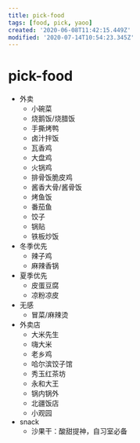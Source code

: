 ```yaml
---
title: pick-food
tags: [food, pick, yaoo]
created: '2020-06-08T11:42:15.449Z'
modified: '2020-07-14T10:54:23.345Z'
---
```


# pick-food

- 外卖
  - 小碗菜
  - 烧鹅饭/烧腊饭
  - 手撕烤鸭
  - 卤汁拌饭
  - 瓦香鸡
  - 大盘鸡
  - 火锅鸡
  - 排骨饭脆皮鸡
  - 酱香大骨/酱骨饭
  - 烤鱼饭
  - 番茄鱼
  - 饺子
  - 锅贴
  - 铁板炒饭
- 冬季优先
  - 辣子鸡
  - 麻辣香锅
- 夏季优先
  - 皮蛋豆腐
  - 凉粉凉皮
- 无感
  - 冒菜/麻辣烫
- 外卖店
  - 大米先生
  - 嗨大米
  - 老乡鸡
  - 哈尔滨饺子馆
  - 秀玉红茶坊
  - 永和大王
  - 锅内锅外
  - 北疆饭店
  - 小观园
- snack
  - 沙果干：酸甜提神，自习室必备
